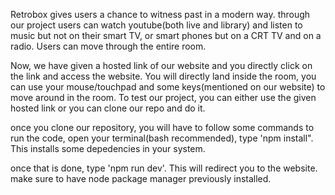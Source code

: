 Retrobox gives users a chance to witness past in a modern way. through our project users can watch youtube(both live and library) and listen to music but not on their smart TV, or smart phones but on a CRT TV and on a radio.
Users can move through the entire room.

Now, we have given a hosted link of our website and you directly click on the link and access the website.
You will directly land inside the room, you can use your mouse/touchpad and some keys(mentioned on our website) to move around in the room.
To test our project, you can either use the given hosted link or you can clone our repo and do it.

once you clone our repository, you will have to follow some commands to run the code, open your terminal(bash recommended), type 'npm install". This installs some depedencies in your system. 

once that is done, type 'npm run dev'. 
This will redirect you to the website.
make sure to have node package manager previously installed.
